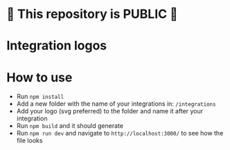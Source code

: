 # 🚨 This repository is PUBLIC 🚨

# Integration logos

# How to use

- Run `npm install`
- Add a new folder with the name of your integrations in: `/integrations`
- Add your logo (svg preferred) to the folder and name it after your integration
- Run `npm build` and it should generate
- Run `npm run dev` and navigate to `http://localhost:3000/` to see how the file looks
